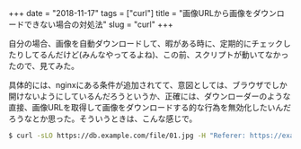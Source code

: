 +++
date = "2018-11-17"
tags = ["curl"]
title = "画像URLから画像をダウンロードできない場合の対処法"
slug = "curl"
+++

自分の場合、画像を自動ダウンロードして、暇がある時に、定期的にチェックしたりしてるんだけど(みんなやってるよね)、この前、スクリプトが動いてなかったので、見てみた。

具体的には、nginxにある条件が追加されてて、意図としては、ブラウザでしか開けないようにしているんだろうというか、正確には、ダウンローダーのような直接、画像URLを取得して画像をダウンロードする的な行為を無効化したいんだろうなとか思った。そういうときは、こんな感じで。

```sh
$ curl -sLO https://db.example.com/file/01.jpg -H "Referer: https://example.com"
```

